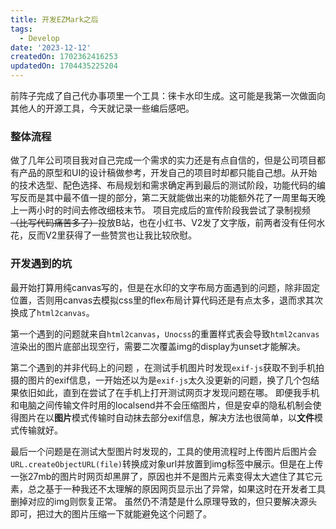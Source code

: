 ```yaml
---
title: 开发EZMark之后
tags:
  - Develop
date: '2023-12-12'
createdOn: 1702362416253
updatedOn: 1704435225204
---
```

前阵子完成了自己代办事项里一个工具：徕卡水印生成。这可能是我第一次做面向其他人的开源工具，今天就记录一些编后感吧。


### 整体流程
做了几年公司项目我对自己完成一个需求的实力还是有点自信的，但是公司项目都有产品的原型和UI的设计稿做参考，开发自己的项目时却都只能自己想。从开始的技术选型、配色选择、布局规划和需求确定再到最后的测试阶段，功能代码的编写反而是其中最不值一提的部分，第二天就能做出来的功能额外花了一周里每天晚上一两小时的时间去修改细枝末节。
项目完成后的宣传阶段我尝试了录制视频~~（比写代码痛苦多了）~~投放B站，也在小红书、V2发了文字版，前两者没有任何水花，反而V2里获得了一些赞赏也让我比较欣慰。

### 开发遇到的坑
最开始打算用纯canvas写的，但是在水印的文字布局方面遇到的问题，除非固定位置，否则用canvas去模拟css里的flex布局计算代码还是有点太多，退而求其次换成了`html2canvas`。

第一个遇到的问题就来自`html2canvas`，`Unocss`的重置样式表会导致`html2canvas`渲染出的图片底部出现空行，需要二次覆盖img的display为unset才能解决。

第二个遇到的并非代码上的问题 ，在测试手机图片时发现`exif-js`获取不到手机拍摄的图片的exif信息，一开始还以为是`exif-js`太久没更新的问题，换了几个包结果依旧如此，直到在尝试了在手机上打开测试网页才发现问题在哪。
即便我手机和电脑之间传输文件时用的localsend并不会压缩图片，但是安卓的隐私机制会使得图片在以**图片**模式传输时自动抹去部分exif信息，解决方法也很简单，以**文件**模式传输就好。

最后一个问题是在测试大型图片时发现的，工具的使用流程时上传图片后图片会`URL.createObjectURL(file)`转换成对象url并放置到img标签中展示。但是在上传一张27mb的图片时网页却黑屏了，原因也并不是图片元素变得太大遮住了其它元素，总之基于一种我还不太理解的原因网页显示出了异常，如果这时在开发者工具删掉对应的img则恢复正常。
虽然仍不清楚是什么原理导致的，但只要解决源头即可，把过大的图片压缩一下就能避免这个问题了。
